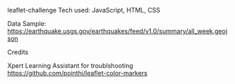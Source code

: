leaflet-challenge
Tech used: JavaScript, HTML, CSS

Data Sample: https://earthquake.usgs.gov/earthquakes/feed/v1.0/summary/all_week.geojson

Credits

Xpert Learning Assistant for troublshooting
https://github.com/pointhi/leaflet-color-markers